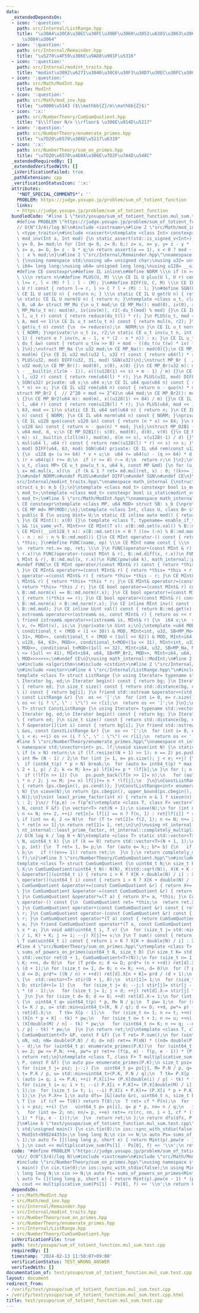 ```yaml
---
data:
  _extendedDependsOn:
  - icon: ':question:'
    path: src/Internal/ListRange.hpp
    title: "\u30A4\u30C6\u30EC\u30FC\u30BF\u3060\u3051\u6301\u3063\u3066\u304A\u304F\
      \u3084\u3064"
  - icon: ':question:'
    path: src/Internal/Remainder.hpp
    title: "\u5270\u4F59\u306E\u9AD8\u901F\u5316"
  - icon: ':question:'
    path: src/Internal/modint_traits.hpp
    title: "modint\u3092\u6271\u3046\u30C6\u30F3\u30D7\u30EC\u30FC\u30C8"
  - icon: ':question:'
    path: src/Math/ModInt.hpp
    title: ModInt
  - icon: ':question:'
    path: src/Math/mod_inv.hpp
    title: "\u9006\u5143 ($\\mathbb{Z}/m\\mathbb{Z}$)"
  - icon: ':x:'
    path: src/NumberTheory/CumSumQuotient.hpp
    title: "$\\lfloor N/x \\rfloor$ \u306E\u914D\u5217"
  - icon: ':question:'
    path: src/NumberTheory/enumerate_primes.hpp
    title: "\u7D20\u6570\u306E\u5217\u6319"
  - icon: ':x:'
    path: src/NumberTheory/sum_on_primes.hpp
    title: "\u7D20\u6570\u4E0A\u306E\u7D2F\u7A4D\u548C"
  _extendedRequiredBy: []
  _extendedVerifiedWith: []
  _isVerificationFailed: true
  _pathExtension: cpp
  _verificationStatusIcon: ':x:'
  attributes:
    '*NOT_SPECIAL_COMMENTS*': ''
    PROBLEM: https://judge.yosupo.jp/problem/sum_of_totient_function
    links:
    - https://judge.yosupo.jp/problem/sum_of_totient_function
  bundledCode: "#line 1 \"test/yosupo/sum_of_totient_function.mul_sum.test.cpp\"\n\
    #define PROBLEM \"https://judge.yosupo.jp/problem/sum_of_totient_function\"\n\
    // O(N^(3/4)/log N)\n#include <iostream>\n#line 2 \"src/Math/mod_inv.hpp\"\n#include\
    \ <type_traits>\n#include <cassert>\ntemplate <class Int> constexpr inline Int\
    \ mod_inv(Int a, Int mod) {\n static_assert(std::is_signed_v<Int>);\n Int x= 1,\
    \ y= 0, b= mod;\n for (Int q= 0, z= 0; b;) z= x, x= y, y= z - y * (q= a / b),\
    \ z= a, a= b, b= z - b * q;\n return assert(a == 1), x < 0 ? mod - (-x) % mod\
    \ : x % mod;\n}\n#line 2 \"src/Internal/Remainder.hpp\"\nnamespace math_internal\
    \ {\nusing namespace std;\nusing u8= unsigned char;\nusing u32= unsigned;\nusing\
    \ i64= long long;\nusing u64= unsigned long long;\nusing u128= __uint128_t;\n\
    #define CE constexpr\n#define IL inline\n#define NORM \\\n if (n >= mod) n-= mod;\
    \ \\\n return n\n#define PLUS(U, M) \\\n CE IL U plus(U l, U r) const { return\
    \ l+= r, l < (M) ? l : l - (M); }\n#define DIFF(U, C, M) \\\n CE IL U diff(U l,\
    \ U r) const { return l-= r, l >> C ? l + (M) : l; }\n#define SGN(U) \\\n static\
    \ CE IL U set(U n) { return n; } \\\n static CE IL U get(U n) { return n; } \\\
    \n static CE IL U norm(U n) { return n; }\ntemplate <class u_t, class du_t, u8\
    \ B, u8 A> struct MP_Mo {\n u_t mod;\n CE MP_Mo(): mod(0), iv(0), r2(0) {}\n CE\
    \ MP_Mo(u_t m): mod(m), iv(inv(m)), r2(-du_t(mod) % mod) {}\n CE IL u_t mul(u_t\
    \ l, u_t r) const { return reduce(du_t(l) * r); }\n PLUS(u_t, mod << 1)\n DIFF(u_t,\
    \ A, mod << 1)\n CE IL u_t set(u_t n) const { return mul(n, r2); }\n CE IL u_t\
    \ get(u_t n) const {\n  n= reduce(n);\n  NORM;\n }\n CE IL u_t norm(u_t n) const\
    \ { NORM; }\nprivate:\n u_t iv, r2;\n static CE u_t inv(u_t n, int e= 6, u_t x=\
    \ 1) { return e ? inv(n, e - 1, x * (2 - x * n)) : x; }\n CE IL u_t reduce(const\
    \ du_t &w) const { return u_t(w >> B) + mod - ((du_t(u_t(w) * iv) * mod) >> B);\
    \ }\n};\nstruct MP_Na {\n u32 mod;\n CE MP_Na(): mod(0){};\n CE MP_Na(u32 m):\
    \ mod(m) {}\n CE IL u32 mul(u32 l, u32 r) const { return u64(l) * r % mod; }\n\
    \ PLUS(u32, mod) DIFF(u32, 31, mod) SGN(u32)\n};\nstruct MP_Br {  // mod < 2^31\n\
    \ u32 mod;\n CE MP_Br(): mod(0), s(0), x(0) {}\n CE MP_Br(u32 m): mod(m), s(95\
    \ - __builtin_clz(m - 1)), x(((u128(1) << s) + m - 1) / m) {}\n CE IL u32 mul(u32\
    \ l, u32 r) const { return rem(u64(l) * r); }\n PLUS(u32, mod) DIFF(u32, 31, mod)\
    \ SGN(u32) private: u8 s;\n u64 x;\n CE IL u64 quo(u64 n) const { return (u128(x)\
    \ * n) >> s; }\n CE IL u32 rem(u64 n) const { return n - quo(n) * mod; }\n};\n\
    struct MP_Br2 {  // 2^20 < mod <= 2^41\n u64 mod;\n CE MP_Br2(): mod(0), x(0)\
    \ {}\n CE MP_Br2(u64 m): mod(m), x((u128(1) << 84) / m) {}\n CE IL u64 mul(u64\
    \ l, u64 r) const { return rem(u128(l) * r); }\n PLUS(u64, mod << 1)\n DIFF(u64,\
    \ 63, mod << 1)\n static CE IL u64 set(u64 n) { return n; }\n CE IL u64 get(u64\
    \ n) const { NORM; }\n CE IL u64 norm(u64 n) const { NORM; }\nprivate:\n u64 x;\n\
    \ CE IL u128 quo(const u128 &n) const { return (n * x) >> 84; }\n CE IL u64 rem(const\
    \ u128 &n) const { return n - quo(n) * mod; }\n};\nstruct MP_D2B1 {\n u8 s;\n\
    \ u64 mod, d, v;\n CE MP_D2B1(): s(0), mod(0), d(0), v(0) {}\n CE MP_D2B1(u64\
    \ m): s(__builtin_clzll(m)), mod(m), d(m << s), v(u128(-1) / d) {}\n CE IL u64\
    \ mul(u64 l, u64 r) const { return rem((u128(l) * r) << s) >> s; }\n PLUS(u64,\
    \ mod) DIFF(u64, 63, mod) SGN(u64) private: CE IL u64 rem(const u128 &u) const\
    \ {\n  u128 q= (u >> 64) * v + u;\n  u64 r= u64(u) - (q >> 64) * d - d;\n  if\
    \ (r > u64(q)) r+= d;\n  if (r >= d) r-= d;\n  return r;\n }\n};\ntemplate <class\
    \ u_t, class MP> CE u_t pow(u_t x, u64 k, const MP &md) {\n for (u_t ret= md.set(1);;\
    \ x= md.mul(x, x))\n  if (k & 1 ? ret= md.mul(ret, x) : 0; !(k>>= 1)) return ret;\n\
    }\n#undef NORM\n#undef PLUS\n#undef DIFF\n#undef SGN\n#undef CE\n}\n#line 3 \"\
    src/Internal/modint_traits.hpp\"\nnamespace math_internal {\nstruct m_b {};\n\
    struct s_b: m_b {};\n}\ntemplate <class mod_t> constexpr bool is_modint_v= std::is_base_of_v<math_internal::m_b,\
    \ mod_t>;\ntemplate <class mod_t> constexpr bool is_staticmodint_v= std::is_base_of_v<math_internal::s_b,\
    \ mod_t>;\n#line 5 \"src/Math/ModInt.hpp\"\nnamespace math_internal {\n#define\
    \ CE constexpr\ntemplate <class MP, u64 MOD> struct SB: s_b {\nprotected:\n static\
    \ CE MP md= MP(MOD);\n};\ntemplate <class Int, class U, class B> struct MInt:\
    \ public B {\n using Uint= U;\n static CE inline auto mod() { return B::md.mod;\
    \ }\n CE MInt(): x(0) {}\n template <class T, typename= enable_if_t<is_modint_v<T>\
    \ && !is_same_v<T, MInt>>> CE MInt(T v): x(B::md.set(v.val() % B::md.mod)) {}\n\
    \ CE MInt(__int128_t n): x(B::md.set((n < 0 ? ((n= (-n) % B::md.mod) ? B::md.mod\
    \ - n : n) : n % B::md.mod))) {}\n CE MInt operator-() const { return MInt() -\
    \ *this; }\n#define FUNC(name, op) \\\n CE MInt name const { \\\n  MInt ret; \\\
    \n  return ret.x= op, ret; \\\n }\n FUNC(operator+(const MInt & r), B::md.plus(x,\
    \ r.x))\n FUNC(operator-(const MInt & r), B::md.diff(x, r.x))\n FUNC(operator*(const\
    \ MInt & r), B::md.mul(x, r.x))\n FUNC(pow(u64 k), math_internal::pow(x, k, B::md))\n\
    #undef FUNC\n CE MInt operator/(const MInt& r) const { return *this * r.inv();\
    \ }\n CE MInt& operator+=(const MInt& r) { return *this= *this + r; }\n CE MInt&\
    \ operator-=(const MInt& r) { return *this= *this - r; }\n CE MInt& operator*=(const\
    \ MInt& r) { return *this= *this * r; }\n CE MInt& operator/=(const MInt& r) {\
    \ return *this= *this / r; }\n CE bool operator==(const MInt& r) const { return\
    \ B::md.norm(x) == B::md.norm(r.x); }\n CE bool operator!=(const MInt& r) const\
    \ { return !(*this == r); }\n CE bool operator<(const MInt& r) const { return\
    \ B::md.norm(x) < B::md.norm(r.x); }\n CE inline MInt inv() const { return mod_inv<Int>(val(),\
    \ B::md.mod); }\n CE inline Uint val() const { return B::md.get(x); }\n friend\
    \ ostream& operator<<(ostream& os, const MInt& r) { return os << r.val(); }\n\
    \ friend istream& operator>>(istream& is, MInt& r) {\n  i64 v;\n  return is >>\
    \ v, r= MInt(v), is;\n }\nprivate:\n Uint x;\n};\ntemplate <u64 MOD> using ModInt=\
    \ conditional_t < (MOD < (1 << 30)) & MOD, MInt<int, u32, SB<MP_Mo<u32, u64, 32,\
    \ 31>, MOD>>, conditional_t < (MOD < (1ull << 62)) & MOD, MInt<i64, u64, SB<MP_Mo<u64,\
    \ u128, 64, 63>, MOD>>, conditional_t<MOD<(1u << 31), MInt<int, u32, SB<MP_Na,\
    \ MOD>>, conditional_t<MOD<(1ull << 32), MInt<i64, u32, SB<MP_Na, MOD>>, conditional_t<MOD\
    \ <= (1ull << 41), MInt<i64, u64, SB<MP_Br2, MOD>>, MInt<i64, u64, SB<MP_D2B1,\
    \ MOD>>>>>>>;\n#undef CE\n}\nusing math_internal::ModInt;\n#line 2 \"src/NumberTheory/enumerate_primes.hpp\"\
    \n#include <algorithm>\n#include <cstdint>\n#line 2 \"src/Internal/ListRange.hpp\"\
    \n#include <vector>\n#line 4 \"src/Internal/ListRange.hpp\"\n#include <iterator>\n\
    template <class T> struct ListRange {\n using Iterator= typename std::vector<T>::iterator;\n\
    \ Iterator bg, ed;\n Iterator begin() const { return bg; }\n Iterator end() const\
    \ { return ed; }\n size_t size() const { return std::distance(bg, ed); }\n T &operator[](int\
    \ i) const { return bg[i]; }\n friend std::ostream &operator<<(std::ostream &os,\
    \ const ListRange &r) {\n  os << '[';\n  for (int i= 0, e= r.size(); i < e; ++i)\
    \ os << (i ? \", \" : \"\") << r[i];\n  return os << ']';\n }\n};\ntemplate <class\
    \ T> struct ConstListRange {\n using Iterator= typename std::vector<T>::const_iterator;\n\
    \ Iterator bg, ed;\n Iterator begin() const { return bg; }\n Iterator end() const\
    \ { return ed; }\n size_t size() const { return std::distance(bg, ed); }\n const\
    \ T &operator[](int i) const { return bg[i]; }\n friend std::ostream &operator<<(std::ostream\
    \ &os, const ConstListRange &r) {\n  os << '[';\n  for (int i= 0, e= r.size();\
    \ i < e; ++i) os << (i ? \", \" : \"\") << r[i];\n  return os << ']';\n }\n};\n\
    #line 5 \"src/NumberTheory/enumerate_primes.hpp\"\nnamespace nt_internal {\nusing\
    \ namespace std;\nvector<int> ps, lf;\nvoid sieve(int N) {\n static int n= 2;\n\
    \ if (n > N) return;\n if (lf.resize((N + 1) >> 1); n == 2) ps.push_back(n++);\n\
    \ int M= (N - 1) / 2;\n for (int j= 1, e= ps.size(); j < e; ++j) {\n  int p= ps[j];\n\
    \  if (int64_t(p) * p > N) break;\n  for (auto k= int64_t(p) * max(n / p / 2 *\
    \ 2 + 1, p) / 2; k <= M; k+= p) lf[k]+= p * !lf[k];\n }\n for (; n <= N; n+= 2)\n\
    \  if (!lf[n >> 1]) {\n   ps.push_back(lf[n >> 1]= n);\n   for (auto j= int64_t(n)\
    \ * n / 2; j <= M; j+= n) lf[j]+= n * !lf[j];\n  }\n}\nConstListRange<int> enumerate_primes()\
    \ { return {ps.cbegin(), ps.cend()}; }\nConstListRange<int> enumerate_primes(int\
    \ N) {\n sieve(N);\n return {ps.cbegin(), upper_bound(ps.cbegin(), ps.cend(),\
    \ N)};\n}\nint least_prime_factor(int n) { return n & 1 ? sieve(n), lf[(n >> 1)]\
    \ : 2; }\n// f(p,e) := f(p^e)\ntemplate <class T, class F> vector<T> completely_multiplicative_table(int\
    \ N, const F &f) {\n vector<T> ret(N + 1);\n sieve(N);\n for (int n= 3, i= 1;\
    \ n <= N; n+= 2, ++i) ret[n]= lf[i] == n ? f(n, 1) : ret[lf[i]] * ret[n / lf[i]];\n\
    \ if (int n= 4; 2 <= N)\n  for (T t= ret[2]= f(2, 1); n <= N; n+= 2) ret[n]= t\
    \ * ret[n >> 1];\n return ret[1]= 1, ret;\n}\n}\nusing nt_internal::enumerate_primes,\
    \ nt_internal::least_prime_factor, nt_internal::completely_multiplicative_table;\n\
    // O(N log k / log N + N)\ntemplate <class T> static std::vector<T> pow_table(int\
    \ N, uint64_t k) {\n if (k == 0) return std::vector<T>(N + 1, 1);\n auto f= [k](int\
    \ p, int) {\n  T ret= 1, b= p;\n  for (auto e= k;; b*= b) {\n   if (e & 1) ret*=\
    \ b;\n   if (!(e>>= 1)) return ret;\n  }\n };\n return completely_multiplicative_table<T>(N,\
    \ f);\n}\n#line 3 \"src/NumberTheory/CumSumQuotient.hpp\"\n#include <valarray>\n\
    template <class T> struct CumSumQuotient {\n uint64_t N;\n size_t K;\n std::valarray<T>\
    \ X;\n CumSumQuotient(uint64_t N): N(N), K(std::sqrt(N)), X(K + K + 1) {}\n T\
    \ &operator[](uint64_t i) { return i > K ? X[K + double(N) / i] : X[i]; }\n T\
    \ operator()(uint64_t i) const { return i > K ? X[K + double(N) / i] : X[i]; }\n\
    \ CumSumQuotient &operator+=(const CumSumQuotient &r) { return X+= r.X, *this;\
    \ }\n CumSumQuotient &operator-=(const CumSumQuotient &r) { return X-= r.X, *this;\
    \ }\n CumSumQuotient &operator*=(T a) { return X*= a, *this; }\n CumSumQuotient\
    \ operator-() const {\n  CumSumQuotient ret= *this;\n  return ret.X= -ret.X, ret;\n\
    \ }\n CumSumQuotient operator+(const CumSumQuotient &r) const { return CumSumQuotient(*this)+=\
    \ r; }\n CumSumQuotient operator-(const CumSumQuotient &r) const { return CumSumQuotient(*this)-=\
    \ r; }\n CumSumQuotient operator*(T a) const { return CumSumQuotient(*this)*=\
    \ a; }\n friend CumSumQuotient operator*(T a, const CumSumQuotient &x) { return\
    \ x * a; }\n void add(uint64_t i, T v) {\n  for (size_t j= std::min<uint64_t>(N\
    \ / i, K) + K; j >= i; --j) X[j]+= v;\n }\n T sum() const { return X[K + 1]; }\n\
    \ T sum(uint64_t i) const { return i > K ? X[K + double(N) / i] : X[i]; }\n};\n\
    #line 4 \"src/NumberTheory/sum_on_primes.hpp\"\ntemplate <class T> std::vector<CumSumQuotient<T>>\
    \ sums_of_powers_on_primes(uint64_t N, size_t D) {\n size_t K= std::sqrt(N);\n\
    \ std::vector ret(D + 1, CumSumQuotient<T>(N));\n for (size_t n= 1, d= 0; n <=\
    \ K; ++n, d= 0)\n  for (T prd= n; d <= D; prd*= (n + ++d)) ret[d].X[n]= prd /\
    \ (d + 1);\n for (size_t n= 1, d= 0; n <= K; ++n, d= 0)\n  for (T prd= N / n;\
    \ d <= D; prd*= ((N / n) + ++d)) ret[d].X[n + K]= prd / (d + 1);\n if (D >= 2)\
    \ {\n  std::vector<T> stir(D + 1, 0);\n  stir[1]= 1;\n  for (size_t d= 2; d <=\
    \ D; stir[d++]= 1) {\n   for (size_t j= d; --j;) stir[j]= stir[j - 1] + stir[j]\
    \ * (d - 1);\n   for (size_t j= 1; j < d; ++j) ret[d].X-= stir[j] * ret[j].X;\n\
    \  }\n }\n for (size_t d= 0; d <= D; ++d) ret[d].X-= 1;\n for (int p: enumerate_primes(K))\
    \ {\n  uint64_t q= uint64_t(p) * p, M= N / p;\n  T pw= 1;\n  for (size_t d= 0,\
    \ t= K / p, u= std::min<uint64_t>(K, N / q); d <= D; ++d, pw*= p) {\n   auto &X=\
    \ ret[d].X;\n   T tk= X[p - 1];\n   for (size_t n= 1; n <= t; ++n) X[n + K]-=\
    \ (X[n * p + K] - tk) * pw;\n   for (size_t n= t + 1; n <= u; ++n) X[n + K]-=\
    \ (X[double(M) / n] - tk) * pw;\n   for (uint64_t n= K; n >= q; --n) X[n]-= (X[double(n)\
    \ / p] - tk) * pw;\n  }\n }\n return ret;\n}\ntemplate <class T, class F> T additive_sum(const\
    \ CumSumQuotient<T> &P, const F &f) {\n T ret= P.sum();\n for (uint64_t d= 2,\
    \ nN, nd; nN= double(P.N) / d; d= nd) ret+= P(nN) * ((nd= double(P.N) / nN + 1)\
    \ - d);\n for (uint64_t p: enumerate_primes(P.K))\n  for (uint64_t pw= p * p,\
    \ e= 2; pw <= P.N; ++e, pw*= p) ret+= (f(p, e) - f(p, e - 1)) * (P.N / pw);\n\
    \ return ret;\n}\ntemplate <class T, class F> T multiplicative_sum(CumSumQuotient<T>\
    \ P, const F &f) {\n auto ps= enumerate_primes(P.K);\n size_t psz= ps.size();\n\
    \ for (size_t j= psz; j--;) {\n  uint64_t p= ps[j], M= P.N / p, q= p * p;\n  size_t\
    \ t= P.K / p, u= std::min<uint64_t>(P.K, P.N / q);\n  T tk= P.X[p - 1];\n  for\
    \ (auto i= q; i <= P.K; ++i) P.X[i]+= (P.X[double(i) / p] - tk) * f(p, 1);\n \
    \ for (size_t i= u; i > t; --i) P.X[i + P.K]+= (P.X[double(M) / i] - tk) * f(p,\
    \ 1);\n  for (size_t i= t; i; --i) P.X[i + P.K]+= (P.X[i * p + P.K] - tk) * f(p,\
    \ 1);\n }\n P.X+= 1;\n auto dfs= [&](auto &rc, uint64_t n, size_t bg, T cf) ->\
    \ T {\n  if (cf == T(0)) return T(0);\n  T ret= cf * P(n);\n  for (auto i= bg;\
    \ i < psz; ++i) {\n   uint64_t p= ps[i], q= p * p, nn= n / q;\n   if (!nn) break;\n\
    \   for (int e= 2; nn; nn/= p, ++e) ret+= rc(rc, nn, i + 1, cf * (f(p, e) - f(p,\
    \ 1) * f(p, e - 1)));\n  }\n  return ret;\n };\n return dfs(dfs, P.N, 0, 1);\n\
    }\n#line 6 \"test/yosupo/sum_of_totient_function.mul_sum.test.cpp\"\nusing namespace\
    \ std;\nsigned main() {\n cin.tie(0);\n ios::sync_with_stdio(false);\n using Mint=\
    \ ModInt<998244353>;\n long long N;\n cin >> N;\n auto Ps= sums_of_powers_on_primes<Mint>(N,\
    \ 1);\n auto f= [](long long p, short e) { return Mint(p).pow(e - 1) * (p - 1);\
    \ };\n cout << multiplicative_sum(Ps[1] - Ps[0], f) << '\\n';\n return 0;\n}\n"
  code: "#define PROBLEM \"https://judge.yosupo.jp/problem/sum_of_totient_function\"\
    \n// O(N^(3/4)/log N)\n#include <iostream>\n#include \"src/Math/ModInt.hpp\"\n\
    #include \"src/NumberTheory/sum_on_primes.hpp\"\nusing namespace std;\nsigned\
    \ main() {\n cin.tie(0);\n ios::sync_with_stdio(false);\n using Mint= ModInt<998244353>;\n\
    \ long long N;\n cin >> N;\n auto Ps= sums_of_powers_on_primes<Mint>(N, 1);\n\
    \ auto f= [](long long p, short e) { return Mint(p).pow(e - 1) * (p - 1); };\n\
    \ cout << multiplicative_sum(Ps[1] - Ps[0], f) << '\\n';\n return 0;\n}"
  dependsOn:
  - src/Math/ModInt.hpp
  - src/Math/mod_inv.hpp
  - src/Internal/Remainder.hpp
  - src/Internal/modint_traits.hpp
  - src/NumberTheory/sum_on_primes.hpp
  - src/NumberTheory/enumerate_primes.hpp
  - src/Internal/ListRange.hpp
  - src/NumberTheory/CumSumQuotient.hpp
  isVerificationFile: true
  path: test/yosupo/sum_of_totient_function.mul_sum.test.cpp
  requiredBy: []
  timestamp: '2024-02-13 11:50:07+09:00'
  verificationStatus: TEST_WRONG_ANSWER
  verifiedWith: []
documentation_of: test/yosupo/sum_of_totient_function.mul_sum.test.cpp
layout: document
redirect_from:
- /verify/test/yosupo/sum_of_totient_function.mul_sum.test.cpp
- /verify/test/yosupo/sum_of_totient_function.mul_sum.test.cpp.html
title: test/yosupo/sum_of_totient_function.mul_sum.test.cpp
---
```


